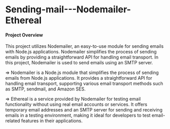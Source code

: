 # Sending-mail---Nodemailer-Ethereal

#### Project Overview 

This project utilizes Nodemailer, an easy-to-use module for sending emails with Node.js applications. Nodemailer simplifies the process of sending emails by providing a straightforward API for handling email transport. In this project, Nodemailer is used to send emails using an SMTP server. 

 $\Rightarrow$ Nodemailer is a Node.js module that simplifies the process of sending emails from Node.js applications. It provides a straightforward API for handling email transport, supporting various email transport methods such as SMTP, sendmail, and Amazon SES.

 $\Rightarrow$ Ethereal is a service provided by Nodemailer for testing email functionality without using real email accounts or services. It offers temporary email addresses and an SMTP server for sending and receiving emails in a testing environment, making it ideal for developers to test email-related features in their applications.